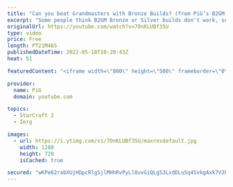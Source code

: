 ```yaml
---
title: "Can you beat Grandmasters with Bronze Builds? (from PiG’s B2GM) - StarCraft 2"
excerpt: "Some people think B2GM Bronze or Silver builds don't work, so I used them in Grandmaster games to show just how effective they can be! Watch the Bronze to GM Playlists: Zerg B2GM : https://youtube.com/playlist?list=PLFUDU8AOevUd6ej64SOB429mHyuRL-XC9 Terran B2GM: https://www.youtube.com/playlist?list=PLOrKQEirgvjC6wYzKFAYaIBI5kaIS9NX5"
originalUrl: https://youtube.com/watch?v=7OnKLUBf35U
type: video
price: Free
length: PT21M46S
publishedDateTime: 2022-05-18T10:20:43Z
heat: 51

featuredContent: "<iframe width=\"800\" height=\"500\" frameborder=\"0\" src=\"https://www.youtube.com/embed/7OnKLUBf35U\" allow=\"accelerometer; autoplay; encrypted-media; gyroscope; picture-in-picture\" allowfullscreen></iframe>"

provider:
  name: PiG
  domain: youtube.com

topics:
  - StarCraft 2
  - Zerg

images:
  - url: https://i.ytimg.com/vi/7OnKLUBf35U/maxresdefault.jpg
    width: 1280
    height: 720
    isCached: true

secured: "wKPe62rabXUjHDpcRlgSjlMHhRvPyLl8uvGiQLg53LxdDLuSq4SvkgAxk7V3hE1oVGKwbUnj3wviVo91zt4juuayMLalfJRCKzAlWMYpK5lfLdGL01+hUu8kcL8V1sfOVFMYAvUFA10MtTA4NmGO7SJdMkNNMUX+dWfpUpGDPdlBpxfKCwMcSTNFtQZuLHg/9tiBDcRVyi4dhaidgk8qsdnp3l51mKUQOe3kbMWoGm+gW3c5/DU83lWAozCyGtR5RtNx/ElP4b4m23nGJAyGcHw5IWdE3MVKDKVcxzsGZzgBsXTS6xrygMm3z4mSsbaybS6NpUwFY4TxC+8lpbUl2C2n5zL90QXG0GDSdo4JbcYv/G4RBKLDyGKz7FAQFypqwwDBB0p6Be/ixpHLW7cVlgZfXDTG6dBTMlly0OvotKU=;zCA+xjClZoy/g49DJdCXyQ=="
---
```


